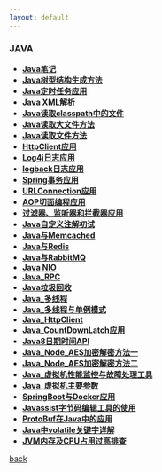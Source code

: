 ```yaml
---
layout: default
---
```



### JAVA

  * **[Java笔记](./detail/学习笔记.html)**
  * **[Java树型结构生成方法](./detail/Java树生成方法.html)**
  * **[Java定时任务应用](./detail/Java中定时任务应用.html)**
  * **[Java XML解析](./detail/Java中的xml解析.html)**
  * **[Java读取classpath中的文件](./detail/Java读取classpath中的文件.html)**
  * **[Java读取大文件方法](./detail/Java读取大文件方法.html)**
  * **[Java读取文件方法](./detail/Java读文件方法.html)**
  * **[HttpClient应用](./detail/HttpClient应用.html)**
  * **[Log4j日志应用](./detail/log4j日志应用.html)**
  * **[logback日志应用](https://github.com/bingbo/simple-springmvc-app)**
  * **[Spring事务应用](./detail/spring-事务应用.html)**
  * **[URLConnection应用](./detail/URLConnection应用.html)**
  * **[AOP切面编程应用](./detail/AOP切面编程应用.html)**
  * **[过滤器、监听器和拦截器应用](./detail/过滤器、监听器和拦截器.html)**
  * **[Java自定义注解初试](./detail/Java自定义注解初试.html)**  
  * **[Java与Memcached](./detail/Java与Memcached.html)**  
  * **[Java与Redis](./detail/Java与Redis.html)** 
  * **[Java与RabbitMQ](./detail/Java与RabbitMQ.html)** 
  * **[Java NIO](./detail/Java_nio.html)**
  * **[Java_RPC](./detail/Java_RPC.html)**
  * **[Java垃圾回收](./detail/Java垃圾回收器原理.html)**
  * **[Java_多线程](./detail/Java_多线程.html)**
  * **[Java_多线程与单例模式](./detail/Java_多线程与单例模式.html)**
  * **[Java_HttpClient](./detail/Java_HttpClient.html)**
  * **[Java_CountDownLatch应用](./detail/Java_CountDownLatch.html)**
  * **[Java8日期时间API](./detail/Java8日期时间API.html)**
  * **[Java_Node_AES加密解密方法一](./detail/Java_AesForNodeJs.html)**
  * **[Java_Node_AES加密解密方法二](./detail/Java与Node结合AES加密解密.html)**
  * **[Java_虚拟机性能监控与故障处理工具](./detail/Java_虚拟机性能监控与故障处理工具.html)**
  * **[Java_虚拟机主要参数](./detail/Java_虚拟机主要参数.html)**
  * **[SpringBoot与Docker应用](https://github.com/bingbo/spring-boot-demo)**
  * **[Javassist字节码编辑工具的使用](./detail/JavaSsist的使用.html)**
  * **[ProtoBuf在Java中的应用](https://github.com/bingbo/netty-app)**
  * **[Java中volatile关键字详解](./detail/Java中volatile详解.html)**
  * **[JVM内存及CPU占用过高排查](./detail/JVM内存及CPU占用过高排查.html)**
 

[back](./../../)
